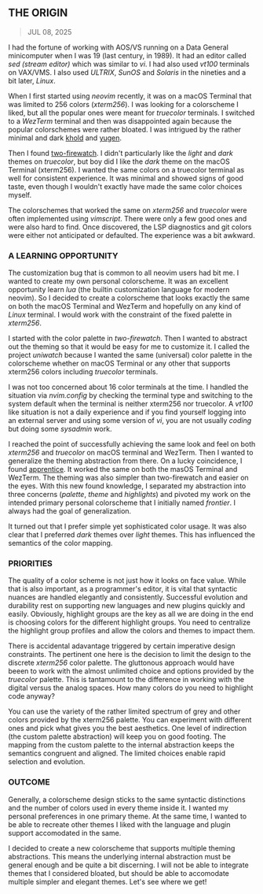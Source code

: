 ## THE ORIGIN
> JUL 08, 2025

I had the fortune of working with AOS/VS running on a Data General
minicomputer when I was 19 (last century, in 1989).
It had an editor called _sed (stream editor)_ which was similar to _vi_.
I had also used _vt100_ terminals on VAX/VMS.
I also used _ULTRIX_, _SunOS_ and _Solaris_ in the nineties and
a bit later, _Linux_.

When I first started using _neovim_ recently, it was on a macOS Terminal
that was limited to 256 colors (_xterm256_).
I was looking for a colorscheme I liked, but all the popular ones were
meant for _truecolor_ terminals.
I switched to a _WezTerm_ terminal and then was disappointed again
because the popular colorschemes were rather bloated.
I was intrigued by the rather minimal and dark
[khold](https://github.com/metalelf0/black-metal-theme-neovim)
and [yugen](https://github.com/bettervim/yugen.nvim).

Then I found [two-firewatch](../theme/firewatch/README.md).
I didn't particularly like the _light_ and _dark_ themes on _truecolor_,
but boy did I like the _dark_ theme on the macOS Terminal (xterm256).
I wanted the same colors on a truecolor terminal as well for consistent
experience.  It was minimal and showed signs of good taste, even though
I wouldn't exactly have made the same color choices myself.

The colorschemes that worked the same on _xterm256_ and _truecolor_
were often implemented using _vimscript_.
There were only a few good ones and were also hard to find.
Once discovered, the LSP diagnostics and git colors were either
not anticipated or defaulted.  The experience was a bit awkward.

### A LEARNING OPPORTUNITY

The customization bug that is common to all neovim users had bit me.
I wanted to create my own personal colorscheme.
It was an excellent opportunity learn _lua_ (the builtin customization
language for modern neovim).
So I decided to create a colorscheme that looks exactly the same on both
the macOS Terminal and WezTerm and hopefully on any kind of _Linux_ terminal.
I would work with the constraint of the fixed palette in _xterm256_.

I started with the color palette in _two-firewatch_.
Then I wanted to abstract out the theming so that it would be easy for me to
customize it.  I called the project _uniwatch_ because I wanted the same
(universal) color palette in the colorscheme whether on macOS Terminal or
any other that supports xterm256 colors including _truecolor_ terminals.

I was not too concerned about 16 color terminals at the time.
I handled the situation via _nvim.config_ by checking the terminal type
and switching to the system default when the terminal is neither xterm256
nor truecolor.  A _vt100_ like situation is not a daily experience and
if you find yourself logging into an external server and using some
version of _vi_, you are not usually _coding_ but doing some
_sysadmin_ work.

I reached the point of successfully achieving the same look
and feel on both _xterm256_ and _truecolor_ on macOS terminal and WezTerm.
Then I wanted to generalize the theming abstraction from there.
On a lucky coincidence, I found [apprentice](../theme/apprentice/README.md).
It worked the same on both the masOS Terminal and WezTerm.
The theming was also simpler than two-firewatch and easier on the eyes.
With this new found knowledge, I separated my abstraction into three concerns
(_palette_, _theme_ and _highlights_) and pivoted my work on the intended
primary personal colorscheme that I initially named _frontier_.
I always had the goal of generalization.

It turned out that I prefer simple yet sophisticated color usage.
It was also clear that I preferred _dark_ themes over _light_ themes.
This has influenced the semantics of the color mapping.

### PRIORITIES

The quality of a color scheme is not just how it looks on face value.
While that is also important, as a programmer's editor, it is vital that
syntactic nuances are handled elegantly and consistently.
Successful evolution and durability rest on supporting new languages and
new plugins quickly and easily.
Obviously, highlight groups are the key as all we are doing in the end
is choosing colors for the different highlight groups.
You need to centralize the highlight group profiles and allow the colors
and themes to impact them.

There is accidental adavantage triggered by certain imperative design
constraints.  The pertinent one here is the decision to limit the design
to the discrete _xterm256_ color palette.  The gluttonous approach would
have beeen to work with the almost unlimited choice and options provided
by the _truecolor_ palette.
This is tantamount to the difference in working with the digital versus
the analog spaces.  How many colors do you need to highlight code anyway?

You can use the variety of the rather limited spectrum of grey and other
colors provided by the xterm256 palette.  You can experiment with different
ones and pick what gives you the best aesthetics.
One level of indirection (the custom palette abstraction) will keep you
on good footing.
The mapping from the custom palette to the internal abstraction keeps
the semantics congruent and aligned.
The limited choices enable rapid selection and evolution.

### OUTCOME

Generally, a colorscheme design sticks to the same syntactic distinctions
and the number of colors used in every theme inside it.
I wanted my personal preferences in one primary theme.  At the same time,
I wanted to be able to recreate other themes I liked with the language
and plugin support accomodated in the same.

I decided to create a new colorscheme that supports multiple theming
abstractions.  This means the underlying internal abstraction must
be general enough and be quite a bit discerning.
I will not be able to integrate themes that I considered bloated,
but should be able to accomodate multiple simpler and elegant
themes.  Let's see where we get!
